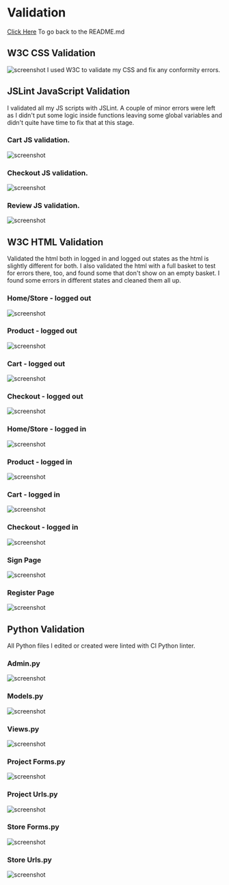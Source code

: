 # Validation
[Click Here](README.md) To go back to the README.md

## W3C CSS Validation
![screenshot](documentation/css-validation.png)
I used W3C to validate my CSS and fix any conformity errors.

## JSLint JavaScript Validation
I validated all my JS scripts with JSLint. A couple of minor errors were left as I didn't put some logic inside functions leaving some global variables and didn't quite have time to fix that at this stage.
### Cart JS validation.
![screenshot](documentation/petsy-cartjs-validation.png)

### Checkout JS validation.
![screenshot](documentation/petsy-checkoutjs-validation.png)

### Review JS validation.
![screenshot](documentation/petsy-reviewjs-validation.png)

## W3C HTML Validation
Validated the html both in logged in and logged out states as the html is slightly different for both.
I also validated the html with a full basket to test for errors there, too, and found some that don't show on an empty basket.
I found some errors in different states and cleaned them all up.
### Home/Store - logged out
![screenshot](documentation/home-html-validation.png)

### Product - logged out
![screenshot](documentation/product-validation.png)

### Cart - logged out
![screenshot](documentation/logged-out-cart-html-validation.png)

### Checkout - logged out
![screenshot](documentation/loggedout-checkout-validation.png)

### Home/Store - logged in
![screenshot](documentation/loggedin-home.png)

### Product - logged in
![screenshot](documentation/logged-in-product.png)

### Cart - logged in
![screenshot](documentation/loggedin-cart-items.png)

### Checkout - logged in
![screenshot](documentation/loggedin-checkout-with-items.png)

### Sign Page
![screenshot](documentation/sign-in-validation.png)

### Register Page
![screenshot](documentation/register-page-validation.png)

## Python Validation
All Python files I edited or created were linted with CI Python linter.

### Admin.py
![screenshot](documentation/admin-linted.png)

### Models.py
![screenshot](documentation/models-linted.png)

### Views.py
![screenshot](documentation/views-linted.png)

### Project Forms.py
![screenshot](documentation/petsyforms-linted.png)

### Project Urls.py
![screenshot](documentation/petsyurls-linted.png)

### Store Forms.py
![screenshot](documentation/storeforms-linted.png)

### Store Urls.py
![screenshot](documentation/storeurls-linted.png)
